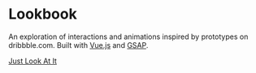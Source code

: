 # Lookbook

An exploration of interactions and animations inspired by prototypes on dribbble.com. Built with [Vue.js](https://vuejs.org/) and [GSAP](https://greensock.com/).

[Just Look At It](https://lookbook.rileyadair.com/)
